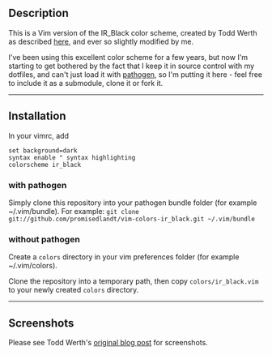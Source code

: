 ## Description

This is a Vim version of the IR_Black color scheme, created by Todd Werth as described [here](http://blog.toddwerth.com/entries/8), and ever so slightly modified by me.

I've been using this excellent color scheme for a few years, but now I'm starting to get bothered by the fact that I keep it in source control with my dotfiles, and can't just load it with [pathogen](https://github.com/tpope/vim-pathogen), so I'm putting it here - feel free to include it as a submodule, clone it or fork it.

---

## Installation

In your vimrc, add
```
set background=dark
syntax enable " syntax highlighting
colorscheme ir_black
```

### with pathogen

Simply clone this repository into your pathogen bundle folder (for example ~/.vim/bundle).
For example: `git clone git://github.com/promisedlandt/vim-colors-ir_black.git ~/.vim/bundle`

### without pathogen

Create a `colors` directory in your vim preferences folder (for example ~/.vim/colors).

Clone the repository into a temporary path, then copy `colors/ir_black.vim` to your newly created `colors` directory.

---

## Screenshots

Please see Todd Werth's [original blog post](http://blog.toddwerth.com/entries/8) for screenshots.

